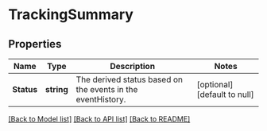 # TrackingSummary

## Properties
Name | Type | Description | Notes
------------ | ------------- | ------------- | -------------
**Status** | **string** | The derived status based on the events in the eventHistory. | [optional] [default to null]

[[Back to Model list]](../README.md#documentation-for-models) [[Back to API list]](../README.md#documentation-for-api-endpoints) [[Back to README]](../README.md)

